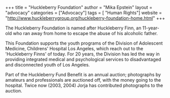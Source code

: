 +++
title = "Huckleberry Foundation"
author = "Mika Epstein"
layout = "advocacy"
categories = ["Advocacy"]
tags = [ "Human Rights"]
website = "http://www.huckleberrygroup.org/huckleberry-foundation-home.html"
+++

The Huckleberry Foundation is named after Huckleberry Finn, an 11-year-old who ran away from home to escape the abuse of his alcoholic father.

This Foundation supports the youth programs of the Division of Adolescent Medicine, Childrens' Hospital Los Angeles, which reach out to the 'Huckleberry Finns' of today. For 20 years, the Division has led the way in providing integrated medical and psychological services to disadvantaged and disconnected youth of Los Angeles.

Part of the Huckleberry Fund Benefit is an annual auction; photographs by amateurs and professionals are auctioned off, with the money going to the hospital. Twice now (2003, 2004) Jorja has contributed photographs to the auction.
